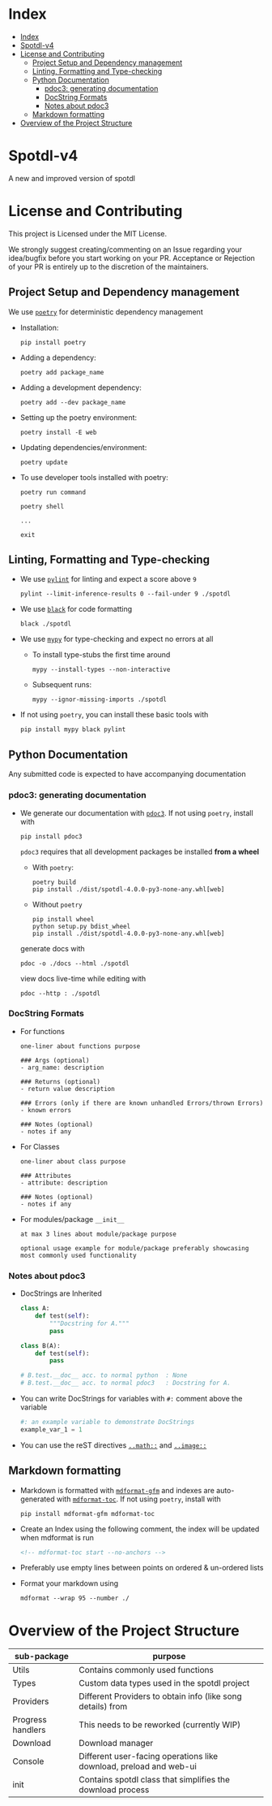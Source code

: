 # Index

<!-- mdformat-toc start --slug=github --no-anchors --maxlevel=6 --minlevel=1 -->

- [Index](#index)
- [Spotdl-v4](#spotdl-v4)
- [License and Contributing](#license-and-contributing)
  - [Project Setup and Dependency management](#project-setup-and-dependency-management)
  - [Linting, Formatting and Type-checking](#linting-formatting-and-type-checking)
  - [Python Documentation](#python-documentation)
    - [pdoc3: generating documentation](#pdoc3-generating-documentation)
    - [DocString Formats](#docstring-formats)
    - [Notes about pdoc3](#notes-about-pdoc3)
  - [Markdown formatting](#markdown-formatting)
- [Overview of the Project Structure](#overview-of-the-project-structure)

<!-- mdformat-toc end -->

# Spotdl-v4

A new and improved version of spotdl

# License and Contributing

This project is Licensed under the MIT License.

We strongly suggest creating/commenting on an Issue regarding your idea/bugfix before you start
working on your PR. Acceptance or Rejection of your PR is entirely up to the discretion of the
maintainers.

## Project Setup and Dependency management

We use [`poetry`](https://python-poetry.org/) for deterministic dependency management

- Installation:

  ```
  pip install poetry
  ```

- Adding a dependency:

  ```
  poetry add package_name
  ```

- Adding a development dependency:

  ```
  poetry add --dev package_name
  ```

- Setting up the poetry environment:

  ```
  poetry install -E web
  ```

- Updating dependencies/environment:

  ```
  poetry update
  ```

- To use developer tools installed with poetry:

  ```
  poetry run command
  ```

  ```
  poetry shell

  ...

  exit
  ```

## Linting, Formatting and Type-checking

- We use [`pylint`](https://pypi.org/project/pylint/) for linting and expect a score above `9`

  ```
  pylint --limit-inference-results 0 --fail-under 9 ./spotdl
  ```

- We use [`black`](https://pypi.org/project/black/) for code formatting

  ```
  black ./spotdl
  ```

- We use [`mypy`](https://pypi.org/project/mypy/) for type-checking and expect no errors at all

  - To install type-stubs the first time around

    ```
    mypy --install-types --non-interactive
    ```

  - Subsequent runs:

    ```
    mypy --ignor-missing-imports ./spotdl
    ```

- If not using `poetry`, you can install these basic tools with

  ```
  pip install mypy black pylint
  ```

## Python Documentation

Any submitted code is expected to have accompanying documentation

### pdoc3: generating documentation

- We generate our documentation with [`pdoc3`](https://pdoc3.github.io/pdoc/). If not using
  `poetry`, install with

  ```
  pip install pdoc3
  ```

  `pdoc3` requires that all development packages be installed **from a wheel**

  - With `poetry`:

    ```
    poetry build
    pip install ./dist/spotdl-4.0.0-py3-none-any.whl[web]
    ```

  - Without `poetry`

    ```
    pip install wheel
    python setup.py bdist_wheel
    pip install ./dist/spotdl-4.0.0-py3-none-any.whl[web]
    ```

  generate docs with

  ```
  pdoc -o ./docs --html ./spotdl
  ```

  view docs live-time while editing with

  ```
  pdoc --http : ./spotdl
  ```

### DocString Formats

- For functions

  ```
  one-liner about functions purpose

  ### Args (optional)
  - arg_name: description

  ### Returns (optional)
  - return value description

  ### Errors (only if there are known unhandled Errors/thrown Errors)
  - known errors

  ### Notes (optional)
  - notes if any
  ```

- For Classes

  ```
  one-liner about class purpose

  ### Attributes
  - attribute: description

  ### Notes (optional)
  - notes if any
  ```

- For modules/package `__init__`

  ```
  at max 3 lines about module/package purpose

  optional usage example for module/package preferably showcasing most commonly used functionality
  ```

### Notes about pdoc3

- DocStrings are Inherited

  ```python
  class A:
      def test(self):
          """Docstring for A."""
          pass

  class B(A):
      def test(self):
          pass

  # B.test.__doc__ acc. to normal python  : None
  # B.test.__doc__ acc. to normal pdoc3   : Docstring for A.
  ```

- You can write DocStrings for variables with `#:` comment above the variable

  ```python
  #: an example variable to demonstrate DocStrings
  example_var_1 = 1
  ```

- You can use the reST directives
  [`..math::`](https://docutils.sourceforge.io/docs/ref/rst/directives.html#math) and
  [`..image::`](https://docutils.sourceforge.io/docs/ref/rst/directives.html#images)

## Markdown formatting

- Markdown is formatted with [`mdformat-gfm`](https://pypi.org/project/mdformat-gfm/) and
  indexes are auto-generated with [`mdformat-toc`](https://pypi.org/project/mdformat-toc/). If
  not using `poetry`, install with

  ```
  pip install mdformat-gfm mdformat-toc
  ```

- Create an Index using the following comment, the index will be updated when mdformat is run

  ```markdown
  <!-- mdformat-toc start --no-anchors -->
  ```

- Preferably use empty lines between points on ordered & un-ordered lists

- Format your markdown using

  ```
  mdformat --wrap 95 --number ./
  ```

# Overview of the Project Structure

| sub-package       | purpose                                                            |
| ----------------- | ------------------------------------------------------------------ |
| Utils             | Contains commonly used functions                                   |
| Types             | Custom data types used in the spotdl project                       |
| Providers         | Different Providers to obtain info (like song details) from        |
| Progress handlers | This needs to be reworked   (currently WIP)                        |
| Download          | Download manager                                                   |
| Console           | Different user-facing operations like download, preload and web-ui |
| init              | Contains spotdl class that simplifies the download process         |
